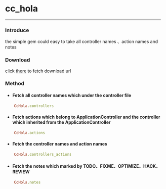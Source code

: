 # cc_hola
---

### Introduce
the simple gem could easy to take all controller names 、action names and notes 

### Download 
click [there](https://rubygems.org/gems/cc_hola) to fetch download url

### Method
- #### Fetch all controller names which under the controller file
``` ruby
	CcHola.controllers
```
		
- #### Fetch actions which belong to ApplicationController and the controller which inherited from the ApplicationController
``` ruby
	CcHola.actions
```
- #### Fetch the controller names and action names
``` ruby
	CcHola.controllers_actions
```
- #### Fetch the notes which marked by TODO、FIXME、OPTIMIZE、HACK、REVIEW
``` ruby 
	CcHola.notes
```
 
 